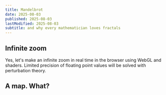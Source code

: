 ```yaml
---
title: Mandelbrot
date: 2025-08-03
published: 2025-08-03
lastModified: 2025-08-03
subtitle: and why every mathematician loves fractals
---
```

## Infinite zoom

Yes, let's make an infinite zoom in real time in the browser using WebGL and shaders. Limited precision of floating point values will be solved with perturbation theory.

## A map. What?

